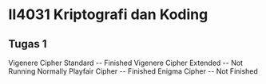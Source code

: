 # II4031 Kriptografi dan Koding
## Tugas 1
Vigenere Cipher Standard --  Finished
Vigenere Cipher Extended --  Not Running Normally
Playfair Cipher          --  Finished
Enigma Cipher            --  Not Finished